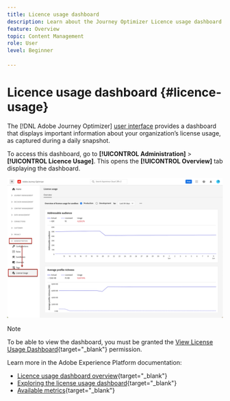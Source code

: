 ```yaml
---
title: Licence usage dashboard
description: Learn about the Journey Optimizer Licence usage dashboard
feature: Overview
topic: Content Management
role: User
level: Beginner

---
```

# Licence usage dashboard {#licence-usage}

The [!DNL Adobe Journey Optimizer] [user interface](../start/user-interface.md) provides a dashboard that displays important information about your organization’s license usage, as captured during a daily snapshot.

To access this dashboard, go to **[!UICONTROL Administration]** > **[!UICONTROL Licence Usage]**. This opens the **[!UICONTROL Overview]** tab displaying the dashboard.

![](assets/licence-usage-dashboard.png)

>[!NOTE]
>
>To be able to view the dashboard, you must be granted the [View License Usage Dashboard](https://experienceleague.adobe.com/docs/experience-platform/dashboards/permissions.html?lang=en#available-permissions){target="_blank"} permission.

Learn more in the Adobe Experience Platform documentation:

* [Licence usage dashboard overview](https://experienceleague.adobe.com/docs/experience-platform/dashboards/guides/license-usage.html){target="_blank"}
* [Exploring the license usage dashboard](https://experienceleague.adobe.com/docs/experience-platform/dashboards/guides/license-usage.html#exploring-the-license-usage-dashboard){target="_blank"}
* [Available metrics](https://experienceleague.adobe.com/docs/experience-platform/dashboards/guides/license-usage.html#available-metrics){target="_blank"}
